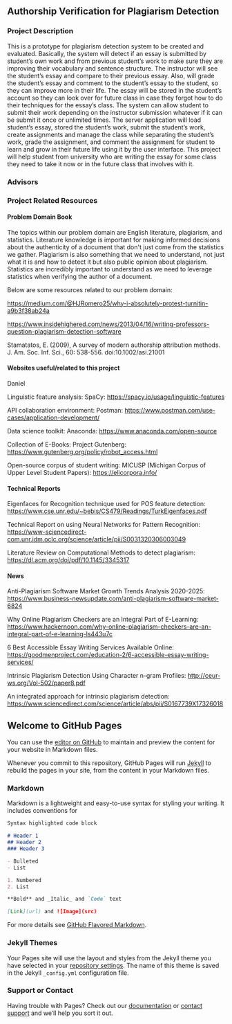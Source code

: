 ## Authorship Verification for Plagiarism Detection

### Project Description

This is a prototype for plagiarism detection system to be created and evaluated. Basically, the system will detect if an essay is submitted by student’s own work and from previous student’s work to make sure they are improving their vocabulary and sentence structure. The instructor will see the student’s essay and compare to their previous essay. Also, will grade the student’s essay and comment to the student’s essay to the student, so they can improve more in their life. The essay will be stored in the student’s account so they can look over for future class in case they forgot how to do their techniques for the essay’s class. The system can allow student to submit their work depending on the instructor submission whatever if it can be submit it once or unlimited times. The server application will load student’s essay, stored the student’s work, submit the student’s work, create assignments and manage the class while separating the student’s work, grade the assignment, and comment the assignment for student to learn and grow in their future life using it by the user interface. This project will help student from university who are writing the essay for some class they need to take it now or in the future class that involves with it. 

### Advisors

### Project Related Resources

#### Problem Domain Book

The topics within our problem domain are English literature, plagiarism, and statistics. Literature knowledge is important for making informed decisions about the authenticity of a document that don't just come from the statistics we gather. Plagiarism is also something that we need to understand, not just what it is and how to detect it but also public opinion about plagiarism. Statistics are incredibly important to understand as we need to leverage statistics when verifying the author of a document.

Below are some resources related to our problem domain:

https://medium.com/@HJRomero25/why-i-absolutely-protest-turnitin-a9b3f38ab24a

https://www.insidehighered.com/news/2013/04/16/writing-professors-question-plagiarism-detection-software

Stamatatos, E. (2009), A survey of modern authorship attribution methods. J. Am. Soc. Inf. Sci., 60: 538-556. doi:10.1002/asi.21001

#### Websites useful/related to this project

Daniel

Linguistic feature analysis: SpaCy: https://spacy.io/usage/linguistic-features

API collaboration environment: Postman: https://www.postman.com/use-cases/application-development/

Data science toolkit: Anaconda: https://www.anaconda.com/open-source

Collection of E-Books: Project Gutenberg: https://www.gutenberg.org/policy/robot_access.html

Open-source corpus of student writing: MICUSP (Michigan Corpus of Upper Level Student Papers): https://elicorpora.info/

#### Technical Reports

Eigenfaces for Recognition technique used for POS feature detection: https://www.cse.unr.edu/~bebis/CS479/Readings/TurkEigenfaces.pdf

Technical Report on using Neural Networks for Pattern Recognition: https://www-sciencedirect-com.unr.idm.oclc.org/science/article/pii/S0031320306003049

Literature Review on Computational Methods to detect plagiarism: https://dl.acm.org/doi/pdf/10.1145/3345317


#### News

Anti-Plagiarism Software Market Growth Trends Analysis 2020-2025:
https://www.business-newsupdate.com/anti-plagiarism-software-market-6824 

Why Online Plagiarism Checkers are an Integral Part of E-Learning:
https://www.hackernoon.com/why-online-plagiarism-checkers-are-an-integral-part-of-e-learning-ls443u7c 

6 Best Accessible Essay Writing Services Available Online:
https://goodmenproject.com/education-2/6-accessible-essay-writing-services/

Intrinsic Plagiarism Detection Using Character n-gram Profiles:
http://ceur-ws.org/Vol-502/paper8.pdf

An integrated approach for intrinsic plagiarism detection:
https://www.sciencedirect.com/science/article/abs/pii/S0167739X17326018


## Welcome to GitHub Pages

You can use the [editor on GitHub](https://github.com/grchristensen/avpd/edit/gh-pages/index.md) to maintain and preview the content for your website in Markdown files.

Whenever you commit to this repository, GitHub Pages will run [Jekyll](https://jekyllrb.com/) to rebuild the pages in your site, from the content in your Markdown files.

### Markdown

Markdown is a lightweight and easy-to-use syntax for styling your writing. It includes conventions for

```markdown
Syntax highlighted code block

# Header 1
## Header 2
### Header 3

- Bulleted
- List

1. Numbered
2. List

**Bold** and _Italic_ and `Code` text

[Link](url) and ![Image](src)
```

For more details see [GitHub Flavored Markdown](https://guides.github.com/features/mastering-markdown/).

### Jekyll Themes

Your Pages site will use the layout and styles from the Jekyll theme you have selected in your [repository settings](https://github.com/grchristensen/avpd/settings). The name of this theme is saved in the Jekyll `_config.yml` configuration file.

### Support or Contact

Having trouble with Pages? Check out our [documentation](https://docs.github.com/categories/github-pages-basics/) or [contact support](https://support.github.com/contact) and we’ll help you sort it out.
